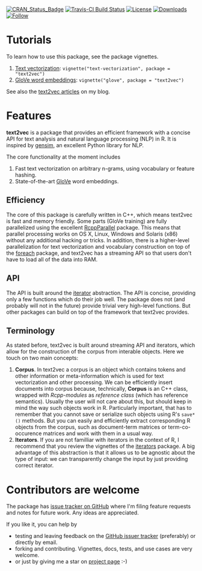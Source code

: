 [![CRAN_Status_Badge](http://www.r-pkg.org/badges/version/text2vec)](http://cran.r-project.org/package=text2vec)
[![Travis-CI Build Status](https://travis-ci.org/dselivanov/text2vec.svg?branch=master)](https://travis-ci.org/dselivanov/text2vec)
[![License](http://img.shields.io/:license-mit-blue.svg?style=flat)](http://badges.mit-license.org)
[![Downloads](http://cranlogs.r-pkg.org/badges/grand-total/text2vec)](http://cran.rstudio.com/package=text2vec)
[![Follow](https://img.shields.io/twitter/follow/dselvan0v.svg?style=social)](https://twitter.com/intent/follow?screen_name=dselvan0v)

# Tutorials

To learn how to use this package, see the package vignettes.

1. [Text vectorization](https://cran.r-project.org/web/packages/text2vec/vignettes/text-vectorization.html): `vignette("text-vectorization", package = "text2vec")`
2. [GloVe word embeddings](https://cran.r-project.org/web/packages/text2vec/vignettes/glove.html): `vignette("glove", package = "text2vec")`

See also the [text2vec articles](http://dsnotes.com/tags/text2vec/) on my blog.

# Features

**text2vec** is a package that provides an efficient framework with a concise API for text analysis and natural language processing (NLP) in R. It is inspired by [gensim](http://radimrehurek.com/gensim/), an excellent Python library for NLP.

The core functionality at the moment includes

1. Fast text vectorization on arbitrary n-grams, using vocabulary or feature hashing.
2. State-of-the-art [GloVe](http://www-nlp.stanford.edu/projects/glove/) word embeddings.

## Efficiency  

The core of this package is carefully written in C++, which means text2vec is fast and memory friendly. Some parts (GloVe training) are fully parallelized using the excellent [RcppParallel](http://rcppcore.github.io/RcppParallel/) package. This means that parallel processing works on OS X, Linux, Windows and Solaris (x86) without any additional hacking or tricks. In addition, there is a higher-level parallelization for text vectorization and vocabulary construction on top of the [foreach](https://cran.r-project.org/package=foreach) package, and text2vec has a streaming API so that users don't have to load all of the data into RAM.

## API

The API is built around the [iterator](https://en.wikipedia.org/wiki/Iterator) abstraction. The API is concise, providing only a few functions which do their job well. The package does not (and probably will not in the future) provide trivial very high-level functions. But other packages can build on top of the framework that text2vec provides.

## Terminology 

As stated before, text2vec is built around streaming API and iterators, which allow for the construction of the corpus from interable objects. Here we touch on two main concepts:

1. **Corpus**.  In text2vec a corpus is an object which contains tokens and other information or meta-information which is used for text vectorization and other processing. We can be efficiently insert documents into corpus because, technically, **Corpus** is an C++ class, wrapped with *Rcpp-modules* as *reference class* (which has reference semantics). Usually the user will not care about this, but should keep in mind the way such objects work in R. Particularly important, that has to remember that you cannot save or serialize such objects using R's `save*()` methods. But you can easily and efficiently extract corresponding R objects from the corpus, such as document-term matrices or term-co-occurence matrices and work with them in a usual way.
2. **Iterators**. If you are not familliar with iterators in the context of R, I recommend that you review the vignettes of the [iterators](https://cran.r-project.org/web/packages/iterators/) package. A big advantage of this abstraction is that it allows us to be agnostic about the type of input: we can transparently change the input by just providing correct iterator.

# Contributors are welcome

The package has [issue tracker on GitHub](https://github.com/dselivanov/text2vec/issues) where I'm filing feature requests and notes for future work. Any ideas are appreciated.

If you like it, you can help by

- testing and leaving feedback on the [GitHub issuer tracker](https://github.com/dselivanov/text2vec/issues) (preferably) or directly by email.
- forking and contributing. Vignettes, docs, tests, and use cases are very welcome.
- or just by giving me a star on [project page](https://github.com/dselivanov/text2vec) :-)
